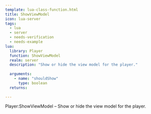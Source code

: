 ```yaml
---
template: lua-class-function.html
title: ShowViewModel
icon: lua-server
tags:
  - lua
  - server
  - needs-verification
  - needs-example
lua:
  library: Player
  function: ShowViewModel
  realm: server
  description: "Show or hide the view model for the player."
  
  arguments:
    - name: "shouldShow"
      type: boolean
  returns:
    
---
```


<div class="lua__search__keywords">
Player:ShowViewModel &#x2013; Show or hide the view model for the player.
</div>
